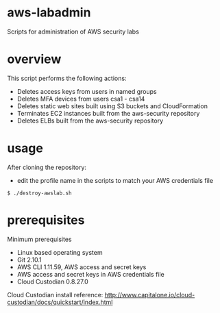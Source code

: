 # aws-labadmin
Scripts for administration of AWS security labs

# overview
This script performs the following actions:
* Deletes access keys from users in named groups
* Deletes MFA devices from users csa1 - csa14
* Deletes static web sites built using S3 buckets and CloudFormation
* Terminates EC2 instances built from the aws-security repository
* Deletes ELBs built from the aws-security repository

# usage
After cloning the repository:
* edit the profile name in the scripts to match your AWS credentials file
```
$ ./destroy-awslab.sh
```
# prerequisites
Minimum prerequisites
* Linux based operating system
* Git 2.10.1
* AWS CLI 1.11.59, AWS access and secret keys
* AWS access and secret keys in AWS credentials file
* Cloud Custodian 0.8.27.0

Cloud Custodian install reference:
http://www.capitalone.io/cloud-custodian/docs/quickstart/index.html
